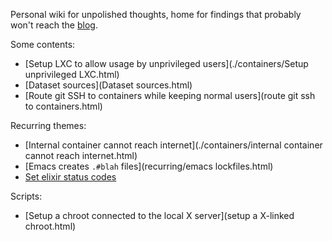 Personal wiki for unpolished thoughts, home for findings that probably won't reach the [blog](https://codigoparallevar.com/blog/).

Some contents:

 - [Setup LXC to allow usage by unprivileged users](./containers/Setup unprivileged LXC.html)
 - [Dataset sources](Dataset sources.html)
 - [Route git SSH to containers while keeping normal users](route git ssh to containers.html)

Recurring themes:

 - [Internal container cannot reach internet](./containers/internal container cannot reach internet.html)
 - [Emacs creates `.#blah` files](recurring/emacs lockfiles.html)
 - [Set elixir status codes](elixir/status-codes.html)

Scripts:

 - [Setup a chroot connected to the local X server](setup a X-linked chroot.html)
